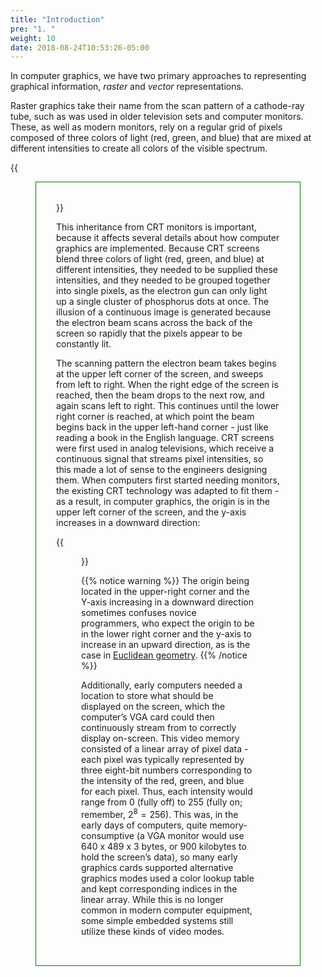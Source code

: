 ```yaml
---
title: "Introduction"
pre: "1. "
weight: 10
date: 2018-08-24T10:53:26-05:00
---
```


In computer graphics, we have two primary approaches to representing graphical information, _raster_ and _vector_ representations.

Raster graphics take their name from the scan pattern of a cathode-ray tube, such as was used in older television sets and computer monitors.  These, as well as modern monitors, rely on a regular grid of pixels composed of three colors of light (red, green, and blue) that are mixed at different intensities to create all colors of the visible spectrum. 

<style>
    figure.bordered {
        border: 1px solid green;
        padding: 2rem;
    }
    figure.
</style>

{{<figure class="bordered" title="Cathode Ray Tube" src="/images/cathode-ray-tube.png" alt="A cathode ray tube cutwaway diagram with numbered parts." caption="A cathode ray tube (CRT) screen works by firing electrons out of an electron gun (1) through electromagnetic coils (2) that steer them through a perforated mask (3) that separates the electrons corresponding to the red, green, and blue components of an individual pixels.  These electrons then strike the phosphor-coated back of the screen (4), causing it to emit photons of a particular wavelength. " attr="Image courtesy of Søren Peo Pedersen, made available through the creative commons share-alike 3.0 license.">}}

This inheritance from CRT monitors is important, because it affects several details about how computer graphics are implemented.  Because CRT screens blend three colors of light (red, green, and blue) at different intensities, they needed to be supplied these intensities, and they needed to be grouped together into single pixels, as the electron gun can only light up a single cluster of phosphorus dots at once.  The illusion of a continuous image is generated because the electron beam scans across the back of the screen so rapidly that the pixels appear to be constantly lit.

The scanning pattern the electron beam takes begins at the upper left corner of the screen, and sweeps from left to right.  When the right edge of the screen is reached, then the beam drops to the next row, and again scans left to right.  This continues until the lower right corner is reached, at which point the beam begins back in the upper left-hand corner - just like reading a book in the English language.  CRT screens were first used in analog televisions, which receive a continuous signal that streams pixel intensities, so this made a lot of sense to the engineers designing them.  When computers first started needing monitors, the existing CRT technology was adapted to fit them - as a result, in computer graphics, the origin is in the upper left corner of the screen, and the y-axis increases in a downward direction:

{{<figure src="/images/7.1.2.png" alt="Screen/Computer graphics coordinate system" attr="Image taken from inetjava.sourceforge.net and believed to be public domain." attrlink="http://inetjava.sourceforge.net/lectures/part2_applets/InetJava-2.1-2.2-Introduction-to-AWT-and-Applets.html" >}}

{{% notice warning %}}
The origin being located in the upper-right corner and the Y-axis increasing in a downward direction sometimes confuses novice programmers, who expect the origin to be in the lower right corner and the y-axis to increase in an upward direction, as is the case in [Euclidean geometry](https://en.wikipedia.org/wiki/Euclidean_geometry). 
{{% /notice %}}

Additionally, early computers needed a location to store what should be displayed on the screen, which the computer’s VGA card could then continuously stream from to correctly display on-screen.  This video memory consisted of a linear array of pixel data - each pixel was typically represented by three eight-bit numbers corresponding to the intensity of the red, green, and blue for each pixel.  Thus, each intensity would range from 0 (fully off) to 255 (fully on; remember, $2^8 = 256$).  This was, in the early days of computers, quite memory-consumptive (a VGA monitor would use 640 x 489 x 3 bytes, or 900 kilobytes to hold the screen’s data), so many early graphics cards supported alternative graphics modes used a color lookup table and kept corresponding indices in the linear array.  While this is no longer common in modern computer equipment, some simple embedded systems still utilize these kinds of video modes.
